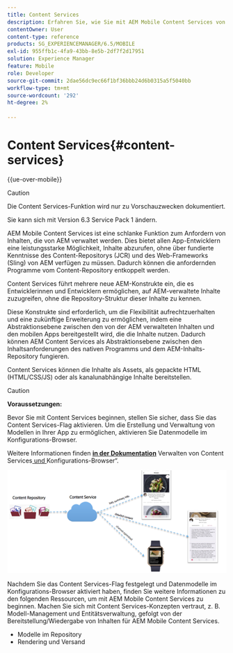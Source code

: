 ```yaml
---
title: Content Services
description: Erfahren Sie, wie Sie mit AEM Mobile Content Services von AEM verwaltete Inhalte anfordern können.
contentOwner: User
content-type: reference
products: SG_EXPERIENCEMANAGER/6.5/MOBILE
exl-id: 955ffb1c-4fa9-43bb-8e5b-2df7f2d17951
solution: Experience Manager
feature: Mobile
role: Developer
source-git-commit: 2dae56dc9ec66f1bf36bbb24d6b0315a5f5040bb
workflow-type: tm+mt
source-wordcount: '292'
ht-degree: 2%

---
```


# Content Services{#content-services}

{{ue-over-mobile}}

>[!CAUTION]
>
>Die Content Services-Funktion wird nur zu Vorschauzwecken dokumentiert.
>
>Sie kann sich mit Version 6.3 Service Pack 1 ändern.

AEM Mobile Content Services ist eine schlanke Funktion zum Anfordern von Inhalten, die von AEM verwaltet werden. Dies bietet allen App-Entwicklern eine leistungsstarke Möglichkeit, Inhalte abzurufen, ohne über fundierte Kenntnisse des Content-Repositorys (JCR) und des Web-Frameworks (Sling) von AEM verfügen zu müssen. Dadurch können die anfordernden Programme vom Content-Repository entkoppelt werden.

Content Services führt mehrere neue AEM-Konstrukte ein, die es Entwicklerinnen und Entwicklern ermöglichen, auf AEM-verwaltete Inhalte zuzugreifen, ohne die Repository-Struktur dieser Inhalte zu kennen.

Diese Konstrukte sind erforderlich, um die Flexibilität aufrechtzuerhalten und eine zukünftige Erweiterung zu ermöglichen, indem eine Abstraktionsebene zwischen den von der AEM verwalteten Inhalten und den mobilen Apps bereitgestellt wird, die die Inhalte nutzen. Dadurch können AEM Content Services als Abstraktionsebene zwischen den Inhaltsanforderungen des nativen Programms und dem AEM-Inhalts-Repository fungieren.

Content Services können die Inhalte als Assets, als gepackte HTML (HTML/CSS/JS) oder als kanalunabhängige Inhalte bereitstellen.

>[!CAUTION]
>
>**Voraussetzungen:**
>
>Bevor Sie mit Content Services beginnen, stellen Sie sicher, dass Sie das Content Services-Flag aktivieren. Um die Erstellung und Verwaltung von Modellen in Ihrer App zu ermöglichen, aktivieren Sie Datenmodelle im Konfigurations-Browser.
>
>Weitere Informationen finden **[in der Dokumentation](/help/mobile/developing-content-services.md)** Verwalten von Content Services[ und ](/help/sites-administering/configurations.md)Konfigurations-Browser“.

![chlimage_1-143](assets/chlimage_1-143.png)

Nachdem Sie das Content Services-Flag festgelegt und Datenmodelle im Konfigurations-Browser aktiviert haben, finden Sie weitere Informationen zu den folgenden Ressourcen, um mit AEM Mobile Content Services zu beginnen. Machen Sie sich mit Content Services-Konzepten vertraut, z. B. Modell-Management und Entitätsverwaltung, gefolgt von der Bereitstellung/Wiedergabe von Inhalten für AEM Mobile Content Services.

* Modelle im Repository
* Rendering und Versand
